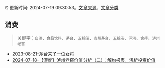 :alarm_clock: 更新时间: 2024-07-19 09:30:53。[文章来源](/README.md)、[文章分类](/TAGS.md)

## 消费


> 关键字：`白酒`、`食品饮料`、`茅台`、`五粮液`、`贵州茅台`、`五粮液`、`洋河`、`舍得`、`泸州老窖`



- [2023-08-21-茅台来了一位女将](https://www.aicaijing.com.cn/article/18587) 
- [2024-07-18-【深度】泸州老窖价值分析（二）：解构报表，浅析投资价值](https://xueqiu.com/5241127869/297986353) 

